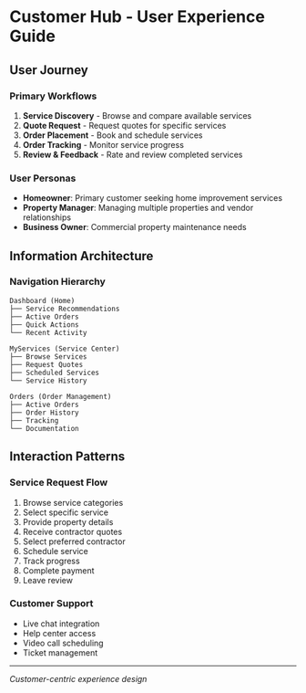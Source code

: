 # Customer Hub - User Experience Guide

## User Journey

### Primary Workflows
1. **Service Discovery** - Browse and compare available services
2. **Quote Request** - Request quotes for specific services
3. **Order Placement** - Book and schedule services
4. **Order Tracking** - Monitor service progress
5. **Review & Feedback** - Rate and review completed services

### User Personas
- **Homeowner**: Primary customer seeking home improvement services
- **Property Manager**: Managing multiple properties and vendor relationships
- **Business Owner**: Commercial property maintenance needs

## Information Architecture

### Navigation Hierarchy
```
Dashboard (Home)
├── Service Recommendations
├── Active Orders
├── Quick Actions
└── Recent Activity

MyServices (Service Center)
├── Browse Services
├── Request Quotes
├── Scheduled Services
└── Service History

Orders (Order Management)
├── Active Orders
├── Order History
├── Tracking
└── Documentation
```

## Interaction Patterns

### Service Request Flow
1. Browse service categories
2. Select specific service
3. Provide property details
4. Receive contractor quotes
5. Select preferred contractor
6. Schedule service
7. Track progress
8. Complete payment
9. Leave review

### Customer Support
- Live chat integration
- Help center access
- Video call scheduling
- Ticket management

---

*Customer-centric experience design*